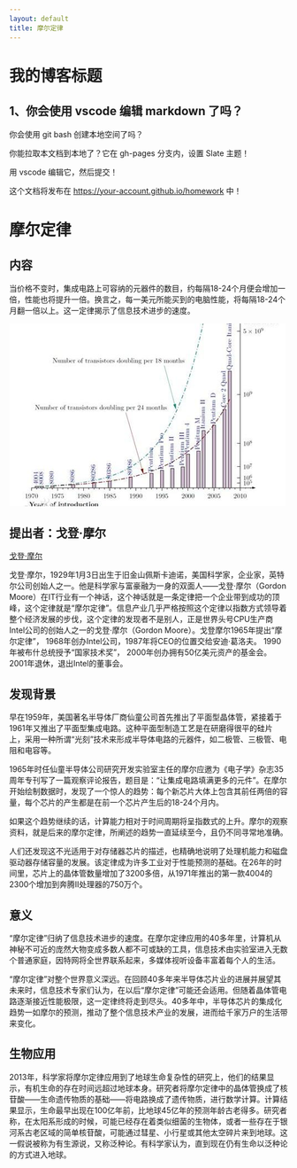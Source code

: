 ```yaml
---
layout: default
title: 摩尔定律
---
```


# 我的博客标题

## 1、你会使用 vscode 编辑 markdown 了吗？

你会使用 git bash 创建本地空间了吗？

你能拉取本文档到本地了？它在 gh-pages 分支内，设置 Slate 主题！

用 vscode 编辑它，然后提交！

这个文档将发布在 https://your-account.github.io/homework 中！


#  摩尔定律

## 内容

当价格不变时，集成电路上可容纳的元器件的数目，约每隔18-24个月便会增加一倍，性能也将提升一倍。换言之，每一美元所能买到的电脑性能，将每隔18-24个月翻一倍以上。这一定律揭示了信息技术进步的速度。

![摩尔定律图像](摩尔定律.jpg)

## 提出者：戈登·摩尔

[戈登·摩尔](https://baike.baidu.com/item/戈登·摩尔)

戈登·摩尔，1929年1月3日出生于旧金山佩斯卡迪诺，美国科学家，企业家，英特尔公司创始人之一。他是科学家与富豪融为一身的双面人——戈登·摩尔（Gordon Moore）在IT行业有一个神话，这个神话就是一条定律把一个企业带到成功的顶峰，这个定律就是“摩尔定律”。信息产业几乎严格按照这个定律以指数方式领导着整个经济发展的步伐，这个定律的发现者不是别人，正是世界头号CPU生产商Intel公司的创始人之一的戈登·摩尔（Gordon Moore）。戈登摩尔1965年提出“摩尔定律”， 1968年创办Intel公司，1987年将CEO的位置交给安迪·葛洛夫。 1990年被布什总统授予“国家技术奖”， 2000年创办拥有50亿美元资产的基金会。2001年退休，退出Intel的董事会。


## 发现背景

早在1959年，美国著名半导体厂商仙童公司首先推出了平面型晶体管，紧接着于1961年又推出了平面型集成电路。这种平面型制造工艺是在研磨得很平的硅片上，采用一种所谓“光刻”技术来形成半导体电路的元器件，如二极管、三极管、电阻和电容等。

1965年时任仙童半导体公司研究开发实验室主任的摩尔应邀为《电子学》杂志35周年专刊写了一篇观察评论报告，题目是：“让集成电路填满更多的元件”。在摩尔开始绘制数据时，发现了一个惊人的趋势：每个新芯片大体上包含其前任两倍的容量，每个芯片的产生都是在前一个芯片产生后的18-24个月内。

如果这个趋势继续的话，计算能力相对于时间周期将呈指数式的上升。摩尔的观察资料，就是后来的摩尔定律，所阐述的趋势一直延续至今，且仍不同寻常地准确。

人们还发现这不光适用于对存储器芯片的描述，也精确地说明了处理机能力和磁盘驱动器存储容量的发展。该定律成为许多工业对于性能预测的基础。在26年的时间里，芯片上的晶体管数量增加了3200多倍，从1971年推出的第一款4004的2300个增加到奔腾II处理器的750万个。

## 意义

“摩尔定律”归纳了信息技术进步的速度。在摩尔定律应用的40多年里，计算机从神秘不可近的庞然大物变成多数人都不可或缺的工具，信息技术由实验室进入无数个普通家庭，因特网将全世界联系起来，多媒体视听设备丰富着每个人的生活。

“摩尔定律”对整个世界意义深远。在回顾40多年来半导体芯片业的进展并展望其未来时，信息技术专家们认为，在以后“摩尔定律”可能还会适用。但随着晶体管电路逐渐接近性能极限，这一定律终将走到尽头。40多年中，半导体芯片的集成化趋势一如摩尔的预测，推动了整个信息技术产业的发展，进而给千家万户的生活带来变化。

## 生物应用

2013年，科学家将摩尔定律应用到了地球生命复杂性的研究上，他们的结果显示，有机生命的存在时间远超过地球本身。研究者将摩尔定律中的晶体管换成了核苷酸——生命遗传物质的基础——将电路换成了遗传物质，进行数学计算。计算结果显示，生命最早出现在100亿年前，比地球45亿年的预测年龄古老得多。研究者称，在太阳系形成的时候，可能已经存在着类似细菌的生物体，或者一些存在于银河系古老区域的简单核苷酸，可能通过彗星、小行星或其他太空碎片来到地球。这一假说被称为有生源说，又称泛种论。有科学家认为，直到现在仍有生命以泛种论的方式进入地球。